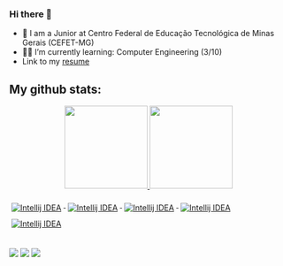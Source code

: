 ### Hi there 👋

- 🏫 I am a Junior at Centro Federal de Educação Tecnológica de Minas Gerais (CEFET-MG)
- 🧑‍🎓 I’m currently learning: Computer Engineering (3/10)
- Link to my [resume](https://lattes.cnpq.br/6030319028658067)

## My github stats:
<div align="center">
  <a href="https://github.com/PedroRonzani18">
  <img height="150em" src="https://github-readme-stats.vercel.app/api?username=PedroRonzani18&show_icons=true&theme=dark&include_all_commits=true&count_private=true"/>
  <img height="150em" src="https://github-readme-stats.vercel.app/api/top-langs/?username=PedroRonzani18&layout=compact&langs_count=7&theme=dark"/>

</div>
<div style="display: inline_block"><br>    
  
  <img src="https://img.shields.io/badge/C%2B%2B-00599C?style=for-the-badge&logo=c%2B%2B&logoColor=white" alt="Intellij IDEA" alt="Intellij IDEA" style="vertical-align:top; margin:6px 4px">
  
   <img src="https://img.shields.io/badge/C-00599C?style=for-the-badge&logo=c&logoColor=white" alt="Intellij IDEA" alt="Intellij IDEA" style="vertical-align:top; margin:6px 4px">
  
  <img src="https://img.shields.io/badge/Java-ED8B00?style=for-the-badge&logo=java&logoColor=white" alt="Intellij IDEA" alt="Intellij IDEA" style="vertical-align:top; margin:6px 4px">
  
  <img src="https://img.shields.io/badge/python-3670A0?style=for-the-badge&logo=python&logoColor=ffdd54" alt="Intellij IDEA" style="vertical-align:top; margin:6px 4px">
  
  <img src="https://img.shields.io/badge/python-3670A0?style=for-the-badge&logo=python&logoColor=ffdd54" alt="Intellij IDEA" style="vertical-align:top; margin:6px 4px">
  
##

</div>
  <a href="https://www.instagram.com/ronzani_pedro/" target="_blank"><img src="https://img.shields.io/badge/-Instagram-%23E4405F?style=for-the-badge&logo=instagram&logoColor=white" target="_blank"></a>
  <a href = "mailto:pedroaugustogabironzani@gmail.com"><img src="https://img.shields.io/badge/-Gmail-%23333?style=for-the-badge&logo=gmail&logoColor=white" target="_blank"></a>
  <a href="https://www.linkedin.com/in/pedro-augusto-de-portilho-ronzani-39739a261/" target="_blank"><img src="https://img.shields.io/badge/-LinkedIn-%230077B5?style=for-the-badge&logo=linkedin&logoColor=white" target="_blank"></a> 
